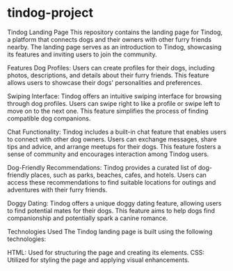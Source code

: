 # tindog-project

Tindog Landing Page
This repository contains the landing page for Tindog, a platform that connects dogs and their owners with other furry friends nearby. 
The landing page serves as an introduction to Tindog, showcasing its features and inviting users to join the community.

Features
Dog Profiles: Users can create profiles for their dogs, including photos, descriptions, and details about their furry friends. 
This feature allows users to showcase their dogs' personalities and preferences.

Swiping Interface: Tindog offers an intuitive swiping interface for browsing through dog profiles. Users can swipe right to like a profile or swipe left to move on to the next one.
This feature simplifies the process of finding compatible dog companions.

Chat Functionality: Tindog includes a built-in chat feature that enables users to connect with other dog owners.
Users can exchange messages, share tips and advice, and arrange meetups for their dogs. 
This feature fosters a sense of community and encourages interaction among Tindog users.

Dog-Friendly Recommendations: Tindog provides a curated list of dog-friendly places, such as parks, beaches, cafes, and hotels.
Users can access these recommendations to find suitable locations for outings and adventures with their furry friends.

Doggy Dating: Tindog offers a unique doggy dating feature, allowing users to find potential mates for their dogs. 
This feature aims to help dogs find companionship and potentially spark a canine romance.

Technologies Used
The Tindog landing page is built using the following technologies:

HTML: Used for structuring the page and creating its elements.
CSS: Utilized for styling the page and applying visual enhancements.
